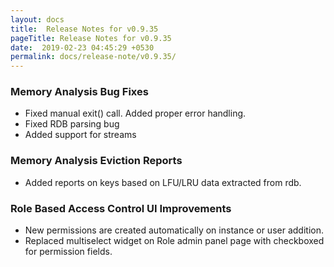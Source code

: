 ```yaml
---
layout: docs
title:  Release Notes for v0.9.35
pageTitle: Release Notes for v0.9.35
date:  2019-02-23 04:45:29 +0530
permalink: docs/release-note/v0.9.35/
---
```


### Memory Analysis Bug Fixes
- Fixed manual exit() call. Added proper error handling.
- Fixed RDB parsing bug
- Added support for streams

### Memory Analysis Eviction Reports
- Added reports on keys based on LFU/LRU data extracted from rdb.

### Role Based Access Control UI Improvements
- New permissions are created automatically on instance or user addition.
- Replaced multiselect widget on Role admin panel page with checkboxed for permission fields.
